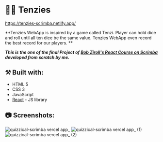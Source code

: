 # 🤩🎲 Tenzies

https://tenzies-scrimba.netlify.app/

**Tenzies WebApp is inspired by a game called Tenzi. Player can hold dice and roll until all ten dice be the same value. Tenzies WebApp even record the best record for our players. **

**_This is the one of the final Project of [Bob Ziroll's React Course on Scrimba](https://scrimba.com/learn/learnreact) developed from scratch by me._**

## ⚒️ Built with:

- HTML 5
- CSS 3
- JavaScript
- [React](https://reactjs.org/) - JS library

## 📷 Screenshots:

![quizzical-scrimba vercel app_](https://user-images.githubusercontent.com/58083159/148662225-a6fb7087-f2a4-4227-a5d9-f15228499a42.jpg)
![quizzical-scrimba vercel app_ (1)](https://user-images.githubusercontent.com/58083159/148662228-513aec42-c8aa-4971-a48f-946aac5da073.jpg)
![quizzical-scrimba vercel app_ (2)](https://user-images.githubusercontent.com/58083159/148662226-ea9151d9-bacb-4c0d-82c9-726c98e26548.jpg)
